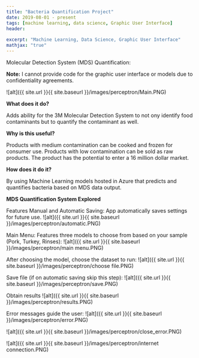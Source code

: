 ```yaml
---
title: "Bacteria Quantification Project"
date: 2019-08-01 - present
tags: [machine learning, data science, Graphic User Interface]
header:
  
excerpt: "Machine Learning, Data Science, Graphic User Interface"
mathjax: "true"
---
```



Molecular Detection System (MDS) Quantification:

**Note:**
I cannot provide code for the graphic user interface or models due to confidentiality agreements.

![alt]({{ site.url }}{{ site.baseurl }}/images/perceptron/Main.PNG)

**What does it do?**

Adds ability for the 3M Molecular Detection System to not ony identify food contaminants but to quantify the contaminant as well.

**Why is this useful?**

Products with medium contamination can be cooked and frozen for consumer use. Products with low contamination can be sold as raw products. The product has the potential to enter a 16 million dollar market.

**How does it do it?**

By using Machine Learning models hosted in Azure that predicts and quantifies bacteria based on MDS data output.


**MDS Quantification System Explored**

Features Manual and Automatic Saving:
App automatically saves settings for future use.
![alt]({{ site.url }}{{ site.baseurl }}/images/perceptron/automatic.PNG)

Main Menu:
Features three models to choose from based on your sample (Pork, Turkey, Rinses):
![alt]({{ site.url }}{{ site.baseurl }}/images/perceptron/main menu.PNG)

After choosing the model, choose the dataset to run:
![alt]({{ site.url }}{{ site.baseurl }}/images/perceptron/choose file.PNG)

Save file (if on automatic saving skip this step):
![alt]({{ site.url }}{{ site.baseurl }}/images/perceptron/save.PNG)

Obtain results
![alt]({{ site.url }}{{ site.baseurl }}/images/perceptron/results.PNG)

Error messages guide the user:
![alt]({{ site.url }}{{ site.baseurl }}/images/perceptron/error.PNG)

![alt]({{ site.url }}{{ site.baseurl }}/images/perceptron/close_error.PNG)

![alt]({{ site.url }}{{ site.baseurl }}/images/perceptron/internet connection.PNG)


